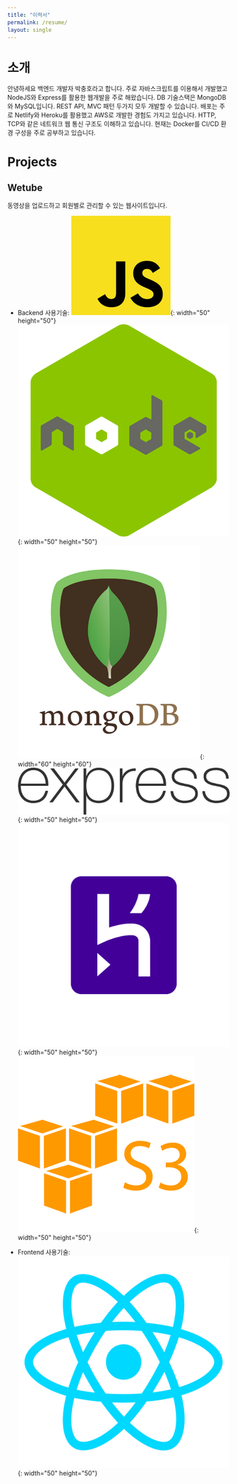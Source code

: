 ```yaml
---
title: "이력서"
permalink: /resume/
layout: single
---
```


# 소개

안녕하세요 백엔드 개발자 박충호라고 합니다. 주로 자바스크립트를 이용해서 개발했고 NodeJS와 Express를 활용한 웹개발을 주로 해왔습니다. DB 기술스택은
MongoDB와 MySQL입니다. REST API, MVC 패턴 두가지 모두 개발할 수 있습니다. 배포는 주로 Netlify와 Heroku를 활용했고 AWS로 개발한 경험도 가지고 있습니다.
HTTP, TCP와 같은 네트워크 웹 통신 구조도 이해하고 있습니다. 현재는 Docker를 CI/CD 환경 구성을 주로 공부하고 있습니다.

# Projects

## Wetube

동영상을 업로드하고 회원별로 관리할 수 있는 웹사이트입니다.

+ Backend 사용기술: ![Javascript](/assets/images/javascript.png){: width="50" height="50"} ![NodeJS](/assets/images/nodejs.png){: width="50" height="50"} ![MongoDB](/assets/images/mongoDB.png){: width="60" height="60"} ![Express](/assets/images/express.png){: width="50" height="50"} ![Heroku](/assets/images/heroku.png){: width="50" height="50"} ![AWS S3](/assets/images/aws-s3.png){: width="50" height="50"}

+ Frontend 사용기술: ![React](/assets/images/react.png){: width="50" height="50"}